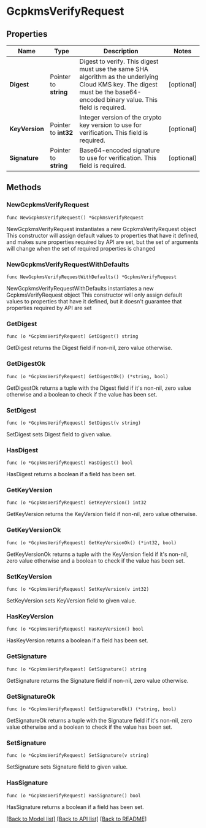 # GcpkmsVerifyRequest

## Properties

Name | Type | Description | Notes
------------ | ------------- | ------------- | -------------
**Digest** | Pointer to **string** | Digest to verify. This digest must use the same SHA algorithm as the underlying Cloud KMS key. The digest must be the base64-encoded binary value. This field is required. | [optional] 
**KeyVersion** | Pointer to **int32** | Integer version of the crypto key version to use for verification. This field is required. | [optional] 
**Signature** | Pointer to **string** | Base64-encoded signature to use for verification. This field is required. | [optional] 

## Methods

### NewGcpkmsVerifyRequest

`func NewGcpkmsVerifyRequest() *GcpkmsVerifyRequest`

NewGcpkmsVerifyRequest instantiates a new GcpkmsVerifyRequest object
This constructor will assign default values to properties that have it defined,
and makes sure properties required by API are set, but the set of arguments
will change when the set of required properties is changed

### NewGcpkmsVerifyRequestWithDefaults

`func NewGcpkmsVerifyRequestWithDefaults() *GcpkmsVerifyRequest`

NewGcpkmsVerifyRequestWithDefaults instantiates a new GcpkmsVerifyRequest object
This constructor will only assign default values to properties that have it defined,
but it doesn't guarantee that properties required by API are set

### GetDigest

`func (o *GcpkmsVerifyRequest) GetDigest() string`

GetDigest returns the Digest field if non-nil, zero value otherwise.

### GetDigestOk

`func (o *GcpkmsVerifyRequest) GetDigestOk() (*string, bool)`

GetDigestOk returns a tuple with the Digest field if it's non-nil, zero value otherwise
and a boolean to check if the value has been set.

### SetDigest

`func (o *GcpkmsVerifyRequest) SetDigest(v string)`

SetDigest sets Digest field to given value.

### HasDigest

`func (o *GcpkmsVerifyRequest) HasDigest() bool`

HasDigest returns a boolean if a field has been set.

### GetKeyVersion

`func (o *GcpkmsVerifyRequest) GetKeyVersion() int32`

GetKeyVersion returns the KeyVersion field if non-nil, zero value otherwise.

### GetKeyVersionOk

`func (o *GcpkmsVerifyRequest) GetKeyVersionOk() (*int32, bool)`

GetKeyVersionOk returns a tuple with the KeyVersion field if it's non-nil, zero value otherwise
and a boolean to check if the value has been set.

### SetKeyVersion

`func (o *GcpkmsVerifyRequest) SetKeyVersion(v int32)`

SetKeyVersion sets KeyVersion field to given value.

### HasKeyVersion

`func (o *GcpkmsVerifyRequest) HasKeyVersion() bool`

HasKeyVersion returns a boolean if a field has been set.

### GetSignature

`func (o *GcpkmsVerifyRequest) GetSignature() string`

GetSignature returns the Signature field if non-nil, zero value otherwise.

### GetSignatureOk

`func (o *GcpkmsVerifyRequest) GetSignatureOk() (*string, bool)`

GetSignatureOk returns a tuple with the Signature field if it's non-nil, zero value otherwise
and a boolean to check if the value has been set.

### SetSignature

`func (o *GcpkmsVerifyRequest) SetSignature(v string)`

SetSignature sets Signature field to given value.

### HasSignature

`func (o *GcpkmsVerifyRequest) HasSignature() bool`

HasSignature returns a boolean if a field has been set.


[[Back to Model list]](../README.md#documentation-for-models) [[Back to API list]](../README.md#documentation-for-api-endpoints) [[Back to README]](../README.md)


